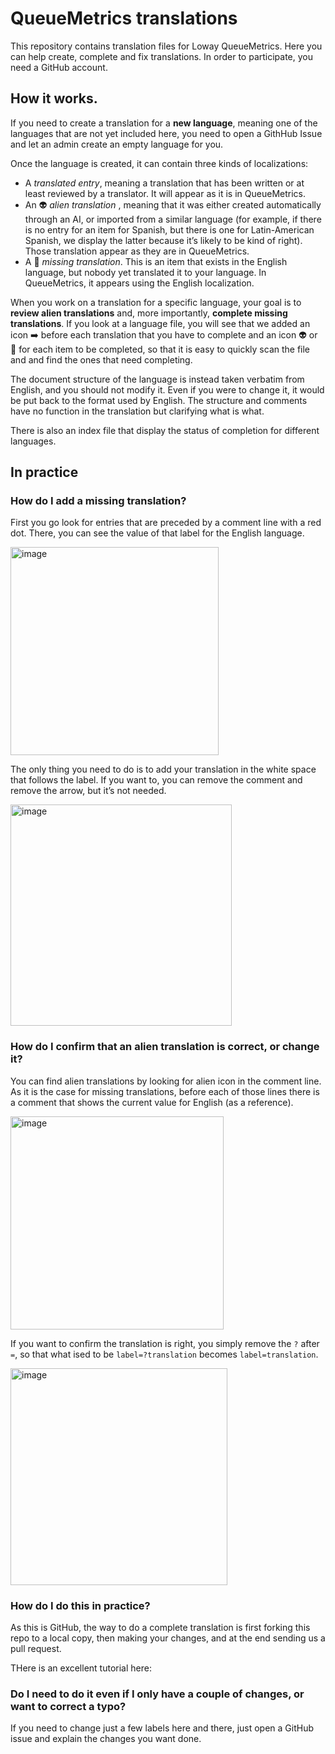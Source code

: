 # QueueMetrics translations

This repository contains translation files for Loway QueueMetrics. Here you can help 
create, complete and fix translations.
In order to participate, you need a GitHub account.

## How it works.

If you need to create a translation for a **new language**, meaning one of the languages that are not yet included here, 
you need to open a GithHub Issue and let an admin create an empty language for you.

Once the language is created, it can contain three kinds of localizations:

* A _translated entry_, meaning a translation that has been written or at least reviewed 
 by a translator. It will appear as it is in QueueMetrics.
* An 👽  _alien translation_  , meaning that it was either created automatically through an AI, 
  or imported from a similar language (for example, if there is no entry for an item for Spanish, but 
  there is one for Latin-American Spanish, we display the latter because it’s likely to be kind of right). 
  Those translation appear as they are in QueueMetrics.
* A 🔴 _missing translation_. This is an item that exists in the English language, but nobody yet translated it 
  to your language. In QueueMetrics, it appears using the English localization.

When you work on a translation for a specific language, your goal is to  **review alien translations** and, 
more importantly, **complete missing translations**. If you look at a language file, you will see that we 
added an icon ➡️ before each translation that you have to complete and an icon 👽 or 🔴 for each item to be completed, 
so that it is easy to quickly scan the file and  and find the ones that need completing.

The document structure of the language is instead taken verbatim from English, 
and you should not modify it. Even if you were to change it, it would be put back to the format used by English. 
The structure and comments have no function in the translation but clarifying what is what.

There is also an index file that display the status of completion for different languages.

## In practice

### How do I add a missing translation?

First you go look for entries that are preceded by a comment line with a red dot. 
There, you can see the value of that label for the English language.

<img width="333" alt="image" src="https://github.com/Loway/QueueMetrics_Translations/assets/1101849/25d44f85-7eb2-47f9-8458-36b73fc06467">


The only thing you need to do is to add your translation in the white space that follows the label.
If you want to, you can remove the comment and remove the arrow, but it’s not needed.

<img width="354" alt="image" src="https://github.com/Loway/QueueMetrics_Translations/assets/1101849/5c9fdd0a-91a3-4a9c-aa0d-ae1ef952c2c5">



### How do I confirm that  an alien translation is correct, or change it?

You can find alien translations by looking for alien icon in the comment line. As it is the case for missing translations, before each of those lines there is a comment that shows the current value for English (as a reference).

<img width="341" alt="image" src="https://github.com/Loway/QueueMetrics_Translations/assets/1101849/0964652f-61e2-44cc-be34-6f2440beb16b">

If you want to confirm the translation is right, you simply remove the `?` after `=`, so that what ised to be `label=?translation` becomes `label=translation`.

<img width="347" alt="image" src="https://github.com/Loway/QueueMetrics_Translations/assets/1101849/9a3ee4ac-ce09-44b9-a7d2-b2f4cb8dd888">



### How do I do this in practice?

As this is GitHub, the way to do a complete translation is first forking this repo to a local copy, 
then making your changes, and at the end sending us a pull  request.

THere is an excellent tutorial here: 



### Do I need to do it even if I only have a couple of changes, or want to correct a typo?

If you need to change just a few labels here and there, just open a GitHub issue and explain the changes you want done.


